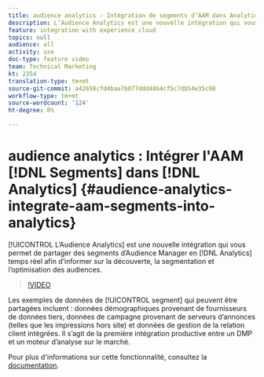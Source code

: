 ```yaml
---
title: audience analytics - Intégration de segments d’AAM dans Analytics
description: L’Audience Analytics est une nouvelle intégration qui vous permet de partager des segments d’Audience Manager (AAM) à Analytics (AA) en temps réel afin d’informer sur la découverte, la segmentation et l’optimisation des audiences.
feature: integration with experience cloud
topics: null
audience: all
activity: use
doc-type: feature video
team: Technical Marketing
kt: 2354
translation-type: tm+mt
source-git-commit: a42658cfd4bae7b077ddd48b4cf5c7db54e35c98
workflow-type: tm+mt
source-wordcount: '124'
ht-degree: 0%

---
```



# audience analytics : Intégrer l&#39;AAM [!DNL Segments] dans [!DNL Analytics] {#audience-analytics-integrate-aam-segments-into-analytics}

[!UICONTROL L’Audience Analytics] est une nouvelle intégration qui vous permet de partager des segments d’Audience Manager en [!DNL Analytics] temps réel afin d’informer sur la découverte, la segmentation et l’optimisation des audiences.

>[!VIDEO](https://video.tv.adobe.com/v/25450/?quality=12)

Les exemples de données de [!UICONTROL segment] qui peuvent être partagées incluent : données démographiques provenant de fournisseurs de données tiers, données de campagne provenant de serveurs d’annonces (telles que les impressions hors site) et données de gestion de la relation client intégrées. Il s’agit de la première intégration productive entre un DMP et un moteur d’analyse sur le marché.

Pour plus d&#39;informations sur cette fonctionnalité, consultez la [documentation](https://marketing.adobe.com/resources/help/en_US/analytics/audiences/).
